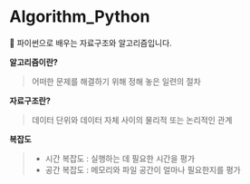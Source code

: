 # Algorithm_Python

🐍 파이썬으로 배우는 자료구조와 알고리즘입니다.

**알고리즘이란?**

> 어떠한 문제를 해결하기 위해 정해 놓은 일련의 절차

**자료구조란?**

> 데이터 단위와 데이터 자체 사이의 물리적 또는 논리적인 관계

**복잡도**

> - 시간 복잡도 : 실행하는 데 필요한 시간을 평가
> - 공간 복잡도 : 메모리와 파일 공간이 얼마나 필요한지를 평가
